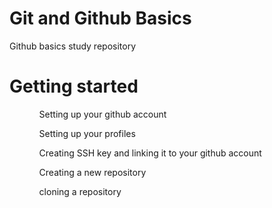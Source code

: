# Git and Github Basics
Github basics study repository
<h1>Getting started</h1>
<ol>
  <ul>Setting up your github account</ul>
  <ul>Setting up your profiles</ul>
  <ul>Creating  SSH key and linking it to your github account</ul>
  <ul>Creating a new repository</ul>
  <ul>cloning a repository</ul>
  
</ol>

